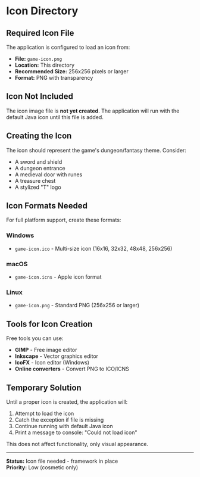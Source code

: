 # Icon Directory

## Required Icon File

The application is configured to load an icon from:
- **File:** `game-icon.png`
- **Location:** This directory
- **Recommended Size:** 256x256 pixels or larger
- **Format:** PNG with transparency

## Icon Not Included

The icon image file is **not yet created**. The application will run with the default Java icon until this file is added.

## Creating the Icon

The icon should represent the game's dungeon/fantasy theme. Consider:
- A sword and shield
- A dungeon entrance
- A medieval door with runes
- A treasure chest
- A stylized "T" logo

## Icon Formats Needed

For full platform support, create these formats:

### Windows
- `game-icon.ico` - Multi-size icon (16x16, 32x32, 48x48, 256x256)

### macOS
- `game-icon.icns` - Apple icon format

### Linux
- `game-icon.png` - Standard PNG (256x256 or larger)

## Tools for Icon Creation

Free tools you can use:
- **GIMP** - Free image editor
- **Inkscape** - Vector graphics editor
- **IcoFX** - Icon editor (Windows)
- **Online converters** - Convert PNG to ICO/ICNS

## Temporary Solution

Until a proper icon is created, the application will:
1. Attempt to load the icon
2. Catch the exception if file is missing
3. Continue running with default Java icon
4. Print a message to console: "Could not load icon"

This does not affect functionality, only visual appearance.

---

**Status:** Icon file needed - framework in place  
**Priority:** Low (cosmetic only)
